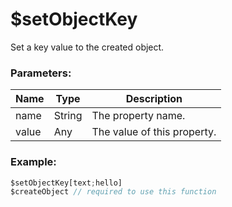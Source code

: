 # $setObjectKey
Set a key value to the created object.

### Parameters:
| Name      | Type                | Description                        |
| --------- | ------------------- | ---------------------------------- |
| name | String              | The property name. |
| value | Any              | The value of this property. |

### Example:
```js
$setObjectKey[text;hello] 
$createObject // required to use this function
```
